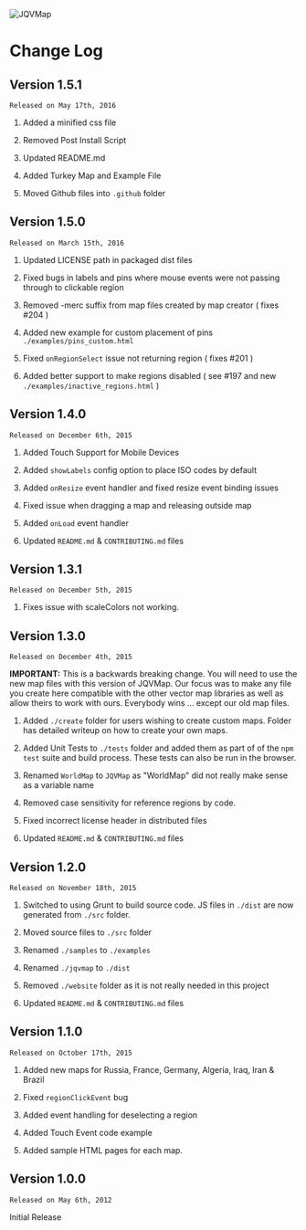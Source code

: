 ![JQVMap](https://jqvmap.com/img/logo.png "JQVMap")

Change Log
======

Version 1.5.1
---

`Released on May 17th, 2016`

1. Added a minified css file

2. Removed Post Install Script

3. Updated README.md

4. Added Turkey Map and Example File

5. Moved Github files into `.github` folder

Version 1.5.0
---

`Released on March 15th, 2016`

1. Updated LICENSE path in packaged dist files

2. Fixed bugs in labels and pins where mouse events were not passing through to clickable region

3. Removed -merc suffix from map files created by map creator ( fixes #204 )

4. Added new example for custom placement of pins `./examples/pins_custom.html`

5. Fixed `onRegionSelect` issue not returning region ( fixes #201 )

6. Added better support to make regions disabled ( see #197 and new `./examples/inactive_regions.html` )

Version 1.4.0
---

`Released on December 6th, 2015`

1. Added Touch Support for Mobile Devices

2. Added `showLabels` config option to place ISO codes by default

3. Added `onResize` event handler and fixed resize event binding issues

4. Fixed issue when dragging a map and releasing outside map

5. Added `onLoad` event handler

6. Updated `README.md` & `CONTRIBUTING.md` files

Version 1.3.1
---

`Released on December 5th, 2015`

1. Fixes issue with scaleColors not working.

Version 1.3.0
---

`Released on December 4th, 2015`

__IMPORTANT:__ This is a backwards breaking change.  You will need to use the new map files with this version of JQVMap.  Our focus was to make any file you create here compatible with the other vector map libraries as well as allow theirs to work with ours.  Everybody wins ... except our old map files.

1. Added `./create` folder for users wishing to create custom maps. Folder has detailed writeup on how to create your own maps.

2. Added Unit Tests to `./tests` folder and added them as part of of the `npm test` suite and build process. These tests can also be run in the browser.

3. Renamed `WorldMap` to `JQVMap` as "WorldMap" did not really make sense as a variable name

4. Removed case sensitivity for reference regions by code.

5. Fixed incorrect license header in distributed files

6. Updated `README.md` & `CONTRIBUTING.md` files

Version 1.2.0
---

`Released on November 18th, 2015`

1. Switched to using Grunt to build source code. JS files in `./dist` are now generated from `./src` folder.

2. Moved source files to `./src` folder

3. Renamed `./samples` to `./examples`

4. Renamed `./jqvmap` to `./dist`

5. Removed `./website` folder as it is not really needed in this project

6. Updated `README.md` & `CONTRIBUTING.md` files

Version 1.1.0
---

`Released on October 17th, 2015`

1. Added new maps for Russia, France, Germany, Algeria, Iraq, Iran & Brazil

2. Fixed `regionClickEvent` bug

3. Added event handling for deselecting a region

4. Added Touch Event code example

5. Added sample HTML pages for each map.

Version 1.0.0
---

`Released on May 6th, 2012`

Initial Release
